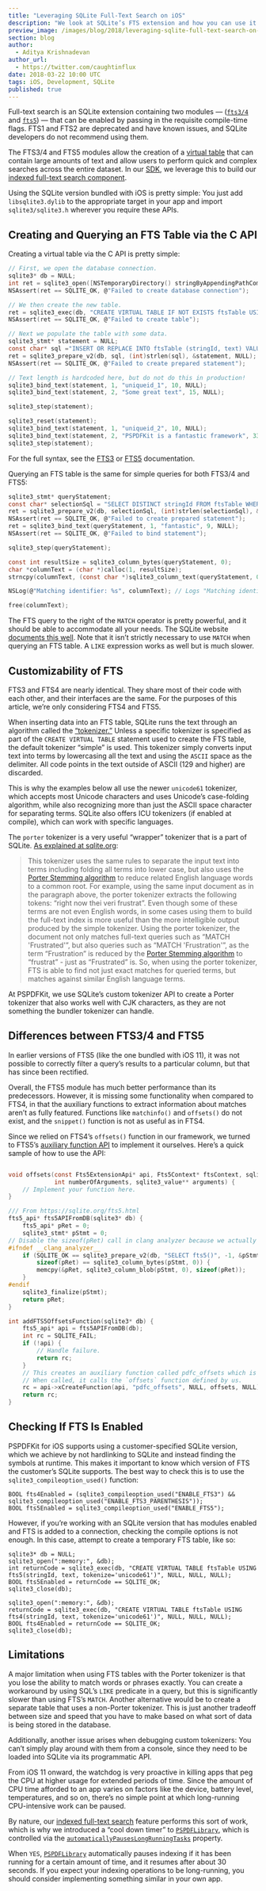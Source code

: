 ```yaml
---
title: "Leveraging SQLite Full-Text Search on iOS"
description: "We look at SQLite’s FTS extension and how you can use it to add high performance search to your app."
preview_image: /images/blog/2018/leveraging-sqlite-full-text-search-on-ios/article-header.png
section: blog
author:
  - Aditya Krishnadevan
author_url:
  - https://twitter.com/caughtinflux
date: 2018-03-22 10:00 UTC
tags: iOS, Development, SQLite
published: true
---
```


Full-text search is an SQLite extension containing two modules — ([`fts3/4`][FTS3/4 Official DocPage] and [`fts5`][FTS5 Official DocPage]) — that can be enabled by passing in the requisite compile-time flags. FTS1 and FTS2 are deprecated and have known issues, and SQLite developers do not recommend using them.

The FTS3/4 and FTS5 modules allow the creation of a [virtual table](https://sqlite.org/vtab.html) that can contain large amounts of text and allow users to perform quick and complex searches across the entire dataset. In our [SDK][PSPDFKit SDK page], we leverage this to build our [indexed full-text search component][PSPDFKit Indexed FTS].

Using the SQLite version bundled with iOS is pretty simple: You just add `libsqlite3.dylib` to the appropriate target in your app and import `sqlite3/sqlite3.h` wherever you require these APIs.

## Creating and Querying an FTS Table via the C API

Creating a virtual table via the C API is pretty simple:

```c
// First, we open the database connection.
sqlite3* db = NULL;
int ret = sqlite3_open([NSTemporaryDirectory() stringByAppendingPathComponent:@"test.db"].UTF8String, &db);
NSAssert(ret == SQLITE_OK, @"Failed to create database connection");

// We then create the new table.
ret = sqlite3_exec(db, "CREATE VIRTUAL TABLE IF NOT EXISTS ftsTable USING fts5(stringId, text, tokenize='unicode61')", NULL, NULL, NULL);
NSAssert(ret == SQLITE_OK, @"Failed to create table");

// Next we populate the table with some data.
sqlite3_stmt* statement = NULL;
const char* sql ="INSERT OR REPLACE INTO ftsTable (stringId, text) VALUES (?, ?)";
ret = sqlite3_prepare_v2(db, sql, (int)strlen(sql), &statement, NULL);
NSAssert(ret == SQLITE_OK, @"Failed to create prepared statement");

// Text length is hardcoded here, but do not do this in production!
sqlite3_bind_text(statement, 1, "uniqueid_1", 10, NULL);
sqlite3_bind_text(statement, 2, "Some great text", 15, NULL);

sqlite3_step(statement);

sqlite3_reset(statement);
sqlite3_bind_text(statement, 1, "uniqueid_2", 10, NULL);
sqlite3_bind_text(statement, 2, "PSPDFKit is a fantastic framework", 33, NULL);
sqlite3_step(statement);
```

For the full syntax, see the [FTS3][FTS3 Create Table] or [FTS5][FTS5 Create Table] documentation.

Querying an FTS table is the same for simple queries for both FTS3/4 and FTS5:

```c
sqlite3_stmt* queryStatement;
const char* selectionSql = "SELECT DISTINCT stringId FROM ftsTable WHERE text MATCH ?";
ret = sqlite3_prepare_v2(db, selectionSql, (int)strlen(selectionSql), &queryStatement, NULL);
NSAssert(ret == SQLITE_OK, @"Failed to create prepared statement");
ret = sqlite3_bind_text(queryStatement, 1, "fantastic", 9, NULL);
NSAssert(ret == SQLITE_OK, @"Failed to bind statement");

sqlite3_step(queryStatement);

const int resultSize = sqlite3_column_bytes(queryStatement, 0);
char *columnText = (char *)calloc(1, resultSize);
strncpy(columnText, (const char *)sqlite3_column_text(queryStatement, 0), resultSize);

NSLog(@"Matching identifier: %s", columnText); // Logs "Matching identifier: uniqueid_2"

free(columnText);
```

The FTS query to the right of the `MATCH` operator is pretty powerful, and it should be able to accommodate all your needs. The SQLite website [documents this well][MATCH syntax]. Note that it isn’t strictly necessary to use `MATCH` when querying an FTS table. A `LIKE` expression works as well but is much slower.


## Customizability of FTS

FTS3 and FTS4 are nearly identical. They share most of their code with each other, and their interfaces are the same. For the purposes of this article, we’re only considering FTS4 and FTS5.

When inserting data into an FTS table, SQLite runs the text through an algorithm called the [“tokenizer.”][FTS3 Tokenizer] Unless a specific tokenizer is specified as part of the `CREATE VIRTUAL TABLE` statement used to create the FTS table, the default tokenizer “simple” is used. This tokenizer simply converts input text into terms by lowercasing all the text and using the `ASCII` space as the delimiter. All code points in the text outside of ASCII (129 and higher) are discarded.

This is why the examples below all use the newer `unicode61` tokenizer, which accepts most Unicode characters and uses Unicode’s case-folding algorithm, while also recognizing more than just the ASCII space character for separating terms. SQLite also offers ICU tokenizers (if enabled at compile), which can work with specific languages.

The `porter` tokenizer is a very useful “wrapper” tokenizer that is a part of SQLite. [As explained at sqlite.org][Tokenizer explanation]:

> This tokenizer uses the same rules to separate the input text into terms including folding all terms into lower case, but also uses the [Porter Stemming algorithm] to reduce related English language words to a common root. For example, using the same input document as in the paragraph above, the porter tokenizer extracts the following tokens: “right now thei veri frustrat”. Even though some of these terms are not even English words, in some cases using them to build the full-text index is more useful than the more intelligible output produced by the simple tokenizer. Using the porter tokenizer, the document not only matches full-text queries such as “MATCH 'Frustrated'”, but also queries such as “MATCH 'Frustration'”, as the term “Frustration” is reduced by the [Porter Stemming algorithm] to “frustrat” - just as “Frustrated” is. So, when using the porter tokenizer, FTS is able to find not just exact matches for queried terms, but matches against similar English language terms.

At PSPDFKit, we use SQLite’s custom tokenizer API to create a Porter tokenizer that also works well with CJK characters, as they are not something the bundler tokenizer can handle.

## Differences between FTS3/4 and FTS5

In earlier versions of FTS5 (like the one bundled with iOS 11), it was not possible to correctly filter a query’s results to a particular column, but that has since been rectified.

Overall, the FTS5 module has much better performance than its predecessors. However, it is missing some functionality when compared to FTS4, in that the auxiliary functions to extract information about matches aren’t as fully featured. Functions like `matchinfo()` and `offsets()` do not exist, and the `snippet()` function is not as useful as in FTS4.

Since we relied on FTS4’s `offsets()` function in our framework, we turned to FTS5’s [auxiliary function API][FTS5 Aux Function API] to implement it ourselves. Here’s a quick sample of how to use the API:

```c

void offsets(const Fts5ExtensionApi* api, Fts5Context* ftsContext, sqlite3_context* sqlite3Context,
             int numberOfArguments, sqlite3_value** arguments) {
    // Implement your function here.
}

/// From https://sqlite.org/fts5.html
fts5_api* fts5APIFromDB(sqlite3* db) {
    fts5_api* pRet = 0;
    sqlite3_stmt* pStmt = 0;
// Disable the sizeof(pRet) call in clang analyzer because we actually want the size of a pointer.
#ifndef __clang_analyzer__
    if (SQLITE_OK == sqlite3_prepare_v2(db, "SELECT fts5()", -1, &pStmt, 0) && SQLITE_ROW == sqlite3_step(pStmt) &&
        sizeof(pRet) == sqlite3_column_bytes(pStmt, 0)) {
        memcpy(&pRet, sqlite3_column_blob(pStmt, 0), sizeof(pRet));
    }
#endif
    sqlite3_finalize(pStmt);
    return pRet;
}

int addFTS5OffsetsFunction(sqlite3* db) {
    fts5_api* api = fts5APIFromDB(db);
    int rc = SQLITE_FAIL;
    if (!api) {
        // Handle failure.
        return rc;
    }
    // This creates an auxiliary function called pdfc_offsets which is callable within an FTS5 query.
    // When called, it calls the `offsets` function defined by us.
    rc = api->xCreateFunction(api, "pdfc_offsets", NULL, offsets, NULL);
    return rc;
}
```

## Checking If FTS Is Enabled

PSPDFKit for iOS supports using a customer-specified SQLite version, which we achieve by not hardlinking to SQLite and instead finding the symbols at runtime. This makes it important to know which version of FTS the customer’s SQLite supports. The best way to check
this is to use the `sqlite3_compileoption_used()` function:

```objc
BOOL fts4Enabled = (sqlite3_compileoption_used("ENABLE_FTS3") && sqlite3_compileoption_used("ENABLE_FTS3_PARENTHESIS"));
BOOL fts5Enabled = sqlite3_compileoption_used("ENABLE_FTS5");
```

However, if you’re working with an SQLite version that has modules enabled and FTS is added to a connection, checking the compile options is not enough. In this case, attempt to create a temporary FTS table, like so:

```objc
sqlite3* db = NULL;
sqlite3_open(":memory:", &db);
int returnCode = sqlite3_exec(db, "CREATE VIRTUAL TABLE ftsTable USING fts5(stringId, text, tokenize='unicode61')", NULL, NULL, NULL);
BOOL fts5Enabled = returnCode == SQLITE_OK;
sqlite3_close(db);

sqlite3_open(":memory:", &db);
returnCode = sqlite3_exec(db, "CREATE VIRTUAL TABLE ftsTable USING fts4(stringId, text, tokenize='unicode61')", NULL, NULL, NULL);
BOOL fts4Enabled = returnCode == SQLITE_OK;
sqlite3_close(db);
```

## Limitations

A major limitation when using FTS tables with the Porter tokenizer is that you lose the ability to match words or phrases exactly. You can create a workaround by using SQL’s `LIKE` predicate in a query, but this is significantly slower than using FTS’s `MATCH`. Another alternative would be to create a separate table that uses a non-Porter tokenizer. This is just another tradeoff between size and speed that you have to make based on what sort of data is being stored in the database.

Additionally, another issue arises when debugging custom tokenizers: You can’t simply play around with them from a console, since they need to be loaded into SQLite via its programmatic API.

From iOS 11 onward, the watchdog is very proactive in killing apps that peg the CPU at higher usage for extended periods of time. Since the amount of CPU time afforded to an app varies on factors like the device, battery level, temperatures, and so on, there’s no simple point at which long-running CPU-intensive work can be paused.

By nature, our [indexed full-text search][PSPDFKit Indexed FTS] feature performs this sort of work, which is why we introduced a “cool down timer” to [`PSPDFLibrary`], which is controlled via the [`automaticallyPausesLongRunningTasks`][PSPDFLibrary Cooldown Property] property.

When `YES`, [`PSPDFLibrary`] automatically pauses indexing if it has been running for a certain amount of time, and it resumes after about 30 seconds. If you expect your indexing operations to be long-running, you should consider implementing something similar in your own app.

[PSPDFKit SDK page]: https://pspdfkit.com/pdf-sdk/
[FTS3/4 Official DocPage]: https://www.sqlite.org/fts3.html#introduction_to_fts3_and_fts4
[FTS5 Official DocPage]: https://www.sqlite.org/fts5.html
[PSPDFKit Indexed FTS]: https://pspdfkit.com/pdf-sdk/ios/indexed-search/
[FTS3 Create Table]: https://www.sqlite.org/fts3.html#creating_and_destroying_fts_tables
[FTS5 Create Table]: https://sqlite.org/fts5.html#fts5_table_creation_and_initialization
[`PSPDFLibrary`]: https://pspdfkit.com/api/ios/Classes/PSPDFLibrary.html
[PSPDFLibrary Cooldown Property]: https://pspdfkit.com/api/ios/Classes/PSPDFLibrary.html#/c:objc(cs)PSPDFLibrary(py)automaticallyPauseLongRunningTasks
[MATCH Syntax]: https://www.sqlite.org/fts3.html#full_text_index_queries
[FTS3 Tokenizer]: https://www.sqlite.org/fts3.html#tokenizer
[Porter Stemming algorithm]: http://tartarus.org/~martin/PorterStemmer/
[FTS5 Aux Function API]: https://sqlite.org/fts5.html#_custom_auxiliary_functions_api_reference_
[Tokenizer explanation]: https://www.sqlite.org/fts3.html
